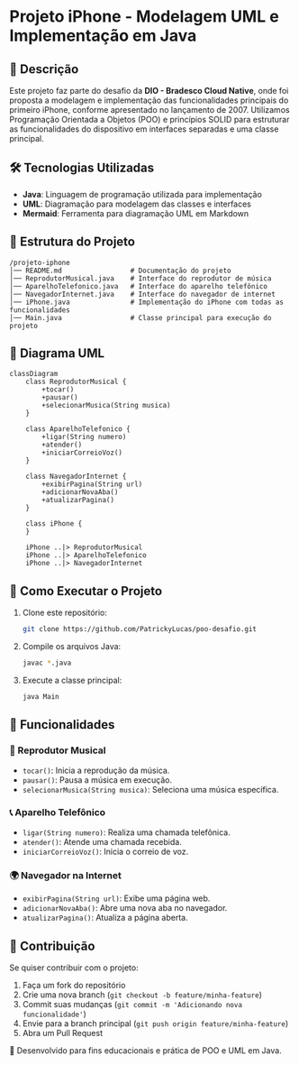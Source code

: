 # Projeto iPhone - Modelagem UML e Implementação em Java

## 📌 Descrição
Este projeto faz parte do desafio da **DIO - Bradesco Cloud Native**, onde foi proposta a modelagem e implementação das funcionalidades principais do primeiro iPhone, conforme apresentado no lançamento de 2007. Utilizamos Programação Orientada a Objetos (POO) e princípios SOLID para estruturar as funcionalidades do dispositivo em interfaces separadas e uma classe principal.

## 🛠️ Tecnologias Utilizadas
- **Java**: Linguagem de programação utilizada para implementação
- **UML**: Diagramação para modelagem das classes e interfaces
- **Mermaid**: Ferramenta para diagramação UML em Markdown

## 📐 Estrutura do Projeto

```
/projeto-iphone
│── README.md                 # Documentação do projeto
│── ReprodutorMusical.java    # Interface do reprodutor de música
│── AparelhoTelefonico.java   # Interface do aparelho telefônico
│── NavegadorInternet.java    # Interface do navegador de internet
│── iPhone.java               # Implementação do iPhone com todas as funcionalidades
│── Main.java                 # Classe principal para execução do projeto
```

## 📄 Diagrama UML

```mermaid
classDiagram
    class ReprodutorMusical {
        +tocar()
        +pausar()
        +selecionarMusica(String musica)
    }
    
    class AparelhoTelefonico {
        +ligar(String numero)
        +atender()
        +iniciarCorreioVoz()
    }
    
    class NavegadorInternet {
        +exibirPagina(String url)
        +adicionarNovaAba()
        +atualizarPagina()
    }
    
    class iPhone {
    }
    
    iPhone ..|> ReprodutorMusical
    iPhone ..|> AparelhoTelefonico
    iPhone ..|> NavegadorInternet
```

## 🚀 Como Executar o Projeto

1. Clone este repositório:
   ```sh
   git clone https://github.com/PatrickyLucas/poo-desafio.git
   ```
2. Compile os arquivos Java:
   ```sh
   javac *.java
   ```
3. Execute a classe principal:
   ```sh
   java Main
   ```

## 📌 Funcionalidades

### 🎵 Reprodutor Musical
- `tocar()`: Inicia a reprodução da música.
- `pausar()`: Pausa a música em execução.
- `selecionarMusica(String musica)`: Seleciona uma música específica.

### 📞 Aparelho Telefônico
- `ligar(String numero)`: Realiza uma chamada telefônica.
- `atender()`: Atende uma chamada recebida.
- `iniciarCorreioVoz()`: Inicia o correio de voz.

### 🌍 Navegador na Internet
- `exibirPagina(String url)`: Exibe uma página web.
- `adicionarNovaAba()`: Abre uma nova aba no navegador.
- `atualizarPagina()`: Atualiza a página aberta.

## 📌 Contribuição
Se quiser contribuir com o projeto:
1. Faça um fork do repositório
2. Crie uma nova branch (`git checkout -b feature/minha-feature`)
3. Commit suas mudanças (`git commit -m 'Adicionando nova funcionalidade'`)
4. Envie para a branch principal (`git push origin feature/minha-feature`)
5. Abra um Pull Request


🚀 Desenvolvido para fins educacionais e prática de POO e UML em Java.
